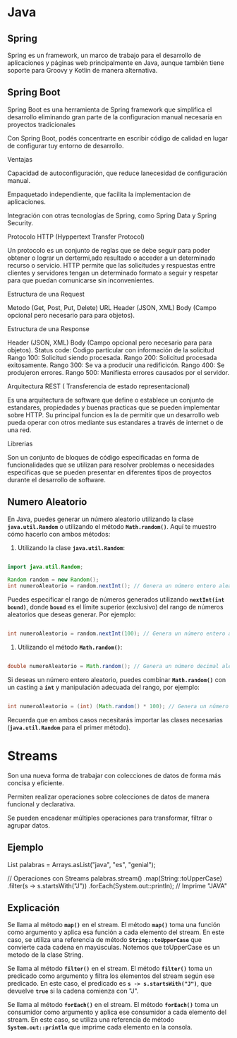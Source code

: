 
# Java

## Spring

Spring es un framework, un marco de trabajo para el desarrollo de aplicaciones y páginas web principalmente en Java, aunque también tiene soporte para Groovy y Kotlin de manera alternativa.

## Spring Boot

Spring Boot es una herramienta de Spring framework que simplifica el desarrollo eliminando gran parte de la configuracion manual necesaria en proyectos tradicionales

Con Spring Boot, podés concentrarte en escribir código de calidad en lugar de configurar tuy entorno de desarrollo.

Ventajas

Capacidad de autoconfiguración, que reduce lanecesidad de configuración manual.

Empaquetado independiente, que facilita la implementacion de aplicaciones.

Integración con otras tecnologías de Spring, como Spring Data y Spring Security.

Protocolo HTTP (Hyppertext Transfer Protocol)

Un protocolo es un conjunto de reglas que se debe seguir para poder obtener o lograr un dertermi,ado resultado o acceder a un determinado recurso o servicio.
HTTP permite que las solicitudes y respuestas entre clientes y servidores tengan un determinado formato a seguir y respetar para que puedan comunicarse sin inconvenientes.

Estructura de una Request

Metodo (Get, Post, Put, Delete)
URL
Header (JSON, XML)
Body (Campo opcional pero necesario para para objetos).

Estructura de una Response

Header (JSON, XML)
Body (Campo opcional pero necesario para para objetos).
Status code: Codigo particular con información de la solicitud
  Rango 100: Solicitud siendo procesada.
  Rango 200: Solicitud procesada exitosamente.
  Rango 300: Se va a producir una redificicón.
  Rango 400: Se produjeron errores.
  Rango 500: Manifiesta errores causados por el servidor.

Arquitectura REST ( Transferencia de estado representacional)

Es una arquitectura de software que define o establece un conjunto de estandares, propiedades y buenas practicas que se pueden implementar sobre HTTP. Su principal funcion es la de permitir que un desarrollo web pueda operar con otros mediante sus estandares a través de internet o de una red.

Librerias

Son un conjunto de bloques de código especificadas en forma de funcionalidades que se utilizan para resolver problemas o necesidades especificas que se pueden presentar en diferentes tipos de proyectos durante el desarrollo de software.

## Numero Aleatorio

En Java, puedes generar un número aleatorio utilizando la clase **`java.util.Random`** o utilizando el método **`Math.random()`**. Aquí te muestro cómo hacerlo con ambos métodos:

1. Utilizando la clase **`java.util.Random`**:

```java

import java.util.Random;

Random random = new Random();
int numeroAleatorio = random.nextInt(); // Genera un número entero aleatorio

```

Puedes especificar el rango de números generados utilizando **`nextInt(int bound)`**, donde **`bound`** es el límite superior (exclusivo) del rango de números aleatorios que deseas generar. Por ejemplo:

```java

int numeroAleatorio = random.nextInt(100); // Genera un número entero aleatorio entre 0 y 99

```

1. Utilizando el método **`Math.random()`**:

```java

double numeroAleatorio = Math.random(); // Genera un número decimal aleatorio entre 0.0 y 1.0

```

Si deseas un número entero aleatorio, puedes combinar **`Math.random()`** con un casting a **`int`** y manipulación adecuada del rango, por ejemplo:

```java

int numeroAleatorio = (int) (Math.random() * 100); // Genera un número entero aleatorio entre 0 y 99

```

Recuerda que en ambos casos necesitarás importar las clases necesarias (**`java.util.Random`** para el primer método).

# Streams

Son una nueva forma de trabajar con colecciones de datos de forma más concisa y eficiente.

Permiten realizar operaciones sobre colecciones de datos de manera funcional y declarativa.

Se pueden encadenar múltiples operaciones para transformar, filtrar o agrupar datos.

## Ejemplo

List<String> palabras = Arrays.asList("java", "es", "genial");

// Operaciones con Streams
palabras.stream()
.map(String::toUpperCase)
.filter(s -> s.startsWith("J"))
.forEach(System.out::println); // Imprime "JAVA"

## Explicación

Se llama al método **`map()`** en el stream. El método **`map()`** toma una función como argumento y aplica esa función a cada elemento del stream. En este caso, se utiliza una referencia de método **`String::toUpperCase`** que convierte cada cadena en mayúsculas. Notemos que toUpperCase es un metodo de la clase String.

Se llama al método **`filter()`** en el stream. El método **`filter()`** toma un predicado como argumento y filtra los elementos del stream según ese predicado. En este caso, el predicado es **`s -> s.startsWith("J")`**, que devuelve **`true`** si la cadena comienza con "J".

Se llama al método **`forEach()`** en el stream. El método **`forEach()`** toma un consumidor como argumento y aplica ese consumidor a cada elemento del stream. En este caso, se utiliza una referencia de método **`System.out::println`** que imprime cada elemento en la consola.